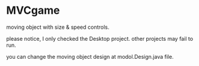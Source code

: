 MVCgame
=======
moving object with size & speed controls.

please notice, I only checked the Desktop project. other projects may fail to run.

you can change the moving object design at modol.Design.java file.
